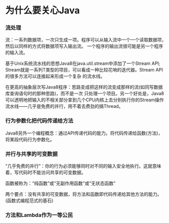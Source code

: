 # 为什么要关心Java
### 流处理
流：一系列数据项，一次只生成一项。程序可以从输入流中一个一个读取数据项，然后以同样的方式将数据项写入输出流。
一个程序的输出流很可能是另一个程序的输入流。

基于Unix系统流水线的思想Java8在java.util.stream中添加了一个Stream API;
Stream<T>就是一系列T类型的项目，可以看成一种比较花哨的迭代器。Stream API的很多方法可以连接起来形成一个复杂
的流水线。

在更高的抽象层次写Java8程序：思路变成把这样的流变成那样的流(如同写数据库查询语句时的那种思路)，而不是一次
只处理一个项目。另一个好处是，Java8可以透明地把输入的不相关部分拿到几个CPU内核上去分别执行你的Stream操作
流水线——几乎是免费的并行，用不着去费劲的搞Thread。
### 行为参数化把代码传递给方法
Java8另外一个编程概念：通过API传递代码的能力。将代码传递给函数(方法)，将某段代码行为参数化。
### 并行与共享的可变数据
“几乎免费的并行”：你的行为必须能够同时对不同的输入安全地执行。这就意味着，写代码时不能访问共享的可变数据。

函数被称为：“纯函数”或“无副作用函数”或“无状态函数”

两个要点：没有共享的可变数据，将方法和函数即代码传递给其他方法的能力。(函数式编程范式的基石)
### 方法和Lambda作为一等公民

